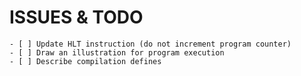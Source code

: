 
# ISSUES & TODO
    - [ ] Update HLT instruction (do not increment program counter)
    - [ ] Draw an illustration for program execution
    - [ ] Describe compilation defines